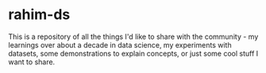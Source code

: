 # rahim-ds
This is a repository of all the things I'd like to share with the community - my learnings over about a decade in data science, my experiments with datasets, some demonstrations to explain concepts, or just some cool stuff I want to share.
